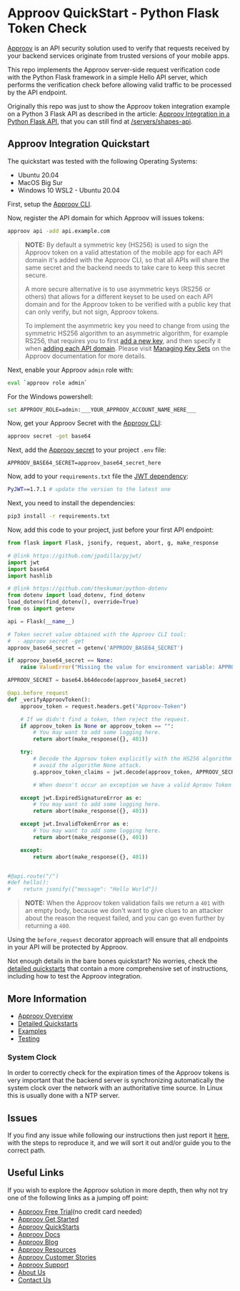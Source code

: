 # Approov QuickStart - Python Flask Token Check

[Approov](https://approov.io) is an API security solution used to verify that requests received by your backend services originate from trusted versions of your mobile apps.

This repo implements the Approov server-side request verification code with the Python Flask framework in a simple Hello API server, which performs the verification check before allowing valid traffic to be processed by the API endpoint.

Originally this repo was just to show the Approov token integration example on a Python 3 Flask API as described in the article: [Approov Integration in a Python Flask API](https://approov.io/blog//approov-integration-in-a-python-flask-api), that you can still find at [/servers/shapes-api](/servers/shapes-api).


## Approov Integration Quickstart

The quickstart was tested with the following Operating Systems:

* Ubuntu 20.04
* MacOS Big Sur
* Windows 10 WSL2 - Ubuntu 20.04

First, setup the [Approov CLI](https://approov.io/docs/latest/approov-installation/index.html#initializing-the-approov-cli).

Now, register the API domain for which Approov will issues tokens:

```bash
approov api -add api.example.com
```

> **NOTE:** By default a symmetric key (HS256) is used to sign the Approov token on a valid attestation of the mobile app for each API domain it's added with the Approov CLI, so that all APIs will share the same secret and the backend needs to take care to keep this secret secure.
>
> A more secure alternative is to use asymmetric keys (RS256 or others) that allows for a different keyset to be used on each API domain and for the Approov token to be verified with a public key that can only verify, but not sign, Approov tokens.
>
> To implement the asymmetric key you need to change from using the symmetric HS256 algorithm to an asymmetric algorithm, for example RS256, that requires you to first [add a new key](https://approov.io/docs/latest/approov-usage-documentation/#adding-a-new-key), and then specify it when [adding each API domain](https://approov.io/docs/latest/approov-usage-documentation/#keyset-key-api-addition). Please visit [Managing Key Sets](https://approov.io/docs/latest/approov-usage-documentation/#managing-key-sets) on the Approov documentation for more details.

Next, enable your Approov `admin` role with:

```bash
eval `approov role admin`
````

For the Windows powershell:

```bash
set APPROOV_ROLE=admin:___YOUR_APPROOV_ACCOUNT_NAME_HERE___
```

Now, get your Approov Secret with the [Approov CLI](https://approov.io/docs/latest/approov-installation/index.html#initializing-the-approov-cli):

```bash
approov secret -get base64
```

Next, add the [Approov secret](https://approov.io/docs/latest/approov-usage-documentation/#account-secret-key-export) to your project `.env` file:

```env
APPROOV_BASE64_SECRET=approov_base64_secret_here
```

Now, add to your `requirements.txt` file the [JWT dependency](https://github.com/jpadilla/pyjwt/):

```bash
PyJWT==1.7.1 # update the version to the latest one
```

Next, you need to install the dependencies:

```bash
pip3 install -r requirements.txt
```

Now, add this code to your project, just before your first API endpoint:

```python
from flask import Flask, jsonify, request, abort, g, make_response

# @link https://github.com/jpadilla/pyjwt/
import jwt
import base64
import hashlib

# @link https://github.com/theskumar/python-dotenv
from dotenv import load_dotenv, find_dotenv
load_dotenv(find_dotenv(), override=True)
from os import getenv

api = Flask(__name__)

# Token secret value obtained with the Approov CLI tool:
#  - approov secret -get
approov_base64_secret = getenv('APPROOV_BASE64_SECRET')

if approov_base64_secret == None:
    raise ValueError("Missing the value for environment variable: APPROOV_BASE64_SECRET")

APPROOV_SECRET = base64.b64decode(approov_base64_secret)

@api.before_request
def _verifyApproovToken():
    approov_token = request.headers.get("Approov-Token")

    # If we didn't find a token, then reject the request.
    if approov_token is None or approov_token == "":
        # You may want to add some logging here.
        return abort(make_response({}, 401))

    try:
        # Decode the Approov token explicitly with the HS256 algorithm to
        # avoid the algorithm None attack.
        g.approov_token_claims = jwt.decode(approov_token, APPROOV_SECRET, algorithms=['HS256'])

        # When doesn't occur an exception we have a valid Aproov Token

    except jwt.ExpiredSignatureError as e:
        # You may want to add some logging here.
        return abort(make_response({}, 401))

    except jwt.InvalidTokenError as e:
        # You may want to add some logging here.
        return abort(make_response({}, 401))

    except:
        return abort(make_response({}, 401))


#@api.route("/")
#def hello():
#    return jsonify({"message": "Hello World"})
```

> **NOTE:** When the Approov token validation fails we return a `401` with an empty body, because we don't want to give clues to an attacker about the reason the request failed, and you can go even further by returning a `400`.

Using the `before_request` decorator approach will ensure that all endpoints in your API will be protected by Approov.

Not enough details in the bare bones quickstart? No worries, check the [detailed quickstarts](QUICKSTARTS.md) that contain a more comprehensive set of instructions, including how to test the Approov integration.


## More Information

* [Approov Overview](OVERVIEW.md)
* [Detailed Quickstarts](QUICKSTARTS.md)
* [Examples](EXAMPLES.md)
* [Testing](TESTING.md)

### System Clock

In order to correctly check for the expiration times of the Approov tokens is very important that the backend server is synchronizing automatically the system clock over the network with an authoritative time source. In Linux this is usually done with a NTP server.


## Issues

If you find any issue while following our instructions then just report it [here](https://github.com/approov/quickstart-python-flask-token-check/issues), with the steps to reproduce it, and we will sort it out and/or guide you to the correct path.


## Useful Links

If you wish to explore the Approov solution in more depth, then why not try one of the following links as a jumping off point:

* [Approov Free Trial](https://approov.io/signup)(no credit card needed)
* [Approov Get Started](https://approov.io/product/demo)
* [Approov QuickStarts](https://approov.io/docs/latest/approov-integration-examples/)
* [Approov Docs](https://approov.io/docs)
* [Approov Blog](https://approov.io/blog/)
* [Approov Resources](https://approov.io/resource/)
* [Approov Customer Stories](https://approov.io/customer)
* [Approov Support](https://approov.io/contact)
* [About Us](https://approov.io/company)
* [Contact Us](https://approov.io/contact)

